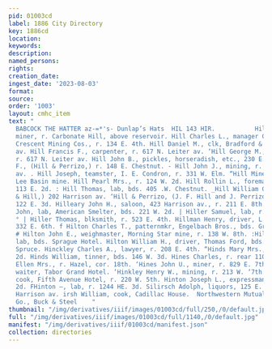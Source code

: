 ```yaml
---
pid: 01003cd
label: 1886 City Directory
key: 1886cd
location: 
keywords: 
description: 
named_persons: 
rights: 
creation_date: 
ingest_date: '2023-08-03'
format: 
source: 
order: '1003'
layout: cmhc_item
text: "                                                                                       }
  BABCOCK THE HATTER az-=*'s- Dunlap’s Hats  HIL 143 HIR.           Hileman Solomon,
  miner, r. Carbonate Hill, above reservoir. Hill Charles L., manager Catalpa and
  Crescent Mining Cos., r. 134 E. 4th. Hill Daniel M., clk, Bradford & Hill, 202 Harrison
  av. Hill Francis F., carpenter, r. 617 N. Leiter av. ‘Hill George M., carpenter,
  r. 617 N. Leiter av. Hill John B., pickles, horseradish, etc., 230 E. 3d. Hill John
  F., (Hill & Perrizo,) r. 148 E. Chestnut. - Hill John J., mining, r. 320 Harrison
  av. . Hill Joseph, teamster, I. E. Condron, r. 331 W. Elm. “Hill Miner R., miner,
  Lee Basin mine. Hill Pearl Mrs., r. 124 W. 2d. Hill Rollin L., foreman. James O’Connor,
  113 E. 2d. : Hill Thomas, lab, bds. 405 .W. Chestnut. _Hill William C., (Bradford
  & Hill,) 202 Harrison av. ‘Hill & Perrizo, (J. F. Hill and J. Perrizo,) blksmiths,
  122 E. 3d. Hilleary John H., saloon, 423 Harrison av., r. 211 E. 8th. Hilliguss
  John, lab, American Smelter, bds. 221 W. 2d. | Hiller Samuel, lab, r. 130 E. 2d.
  ° | Hiller Thomas, blksmith, r. 523 E. 4th. Hillman Henry, driver, L. Winter, r.
  332 E. 6th. f Hilton Charles T., patternmkr, Engelbach Bros., bds. Grand Hotel.
  # Hilton John E., weighmaster, Morning Star mine, r. 138 W. 8th. :Hilton Robert,
  lab, bds. Sprague Hotel. Hilton William H., driver, Thomas Ford, bds. 2d, nw. cor.
  Spruce. Hinckley Charles A., lawyer, r. 208 E. 4th. “Hinds Mary Mrs., r. 324 W.
  2d. Hinds William, tinner, bds. 146 W. 3d. Hines Charles, r. rear 110 W. 7th. Hines
  Ellen Mrs., r. Hazel, cor. 18th. ‘Hines John U., miner, r. 829 E. 7th. Hinkle Eugene,
  waiter, Tabor Grand Hotel. ‘Hinkley Henry W., mining, r. 213 W. ‘7th. ‘Hinnen Fred.,
  cook, Fifth Avenue Hotel, r. 220 W. 5th. Hinton Joseph L., expressman, r. 318 W.
  2d. FHinton —, lab, r. 1244 HE. 3d. Silirsch Adolph, liquors, 125 E. 6th, r. 906
  Harrison av. irsh William, cook, Cadillac House.  Northwestern Mutual Life Ins,
  Go., Buck & Steel    "
thumbnail: "/img/derivatives/iiif/images/01003cd/full/250,/0/default.jpg"
full: "/img/derivatives/iiif/images/01003cd/full/1140,/0/default.jpg"
manifest: "/img/derivatives/iiif/01003cd/manifest.json"
collection: directories
---
```


